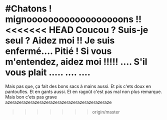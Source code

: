 #Chatons !
mignoooooooooooooooooons !!
<<<<<<< HEAD
Coucou ?
Suis-je seul ?
Aidez moi !!
Je suis enfermé....
Pitié !
Si vous m'entendez, aidez moi !!!!!
....
S'il vous plait .....
....
....
=======
Mais pas que, ça fait des bons sacs à mains aussi. Et pis c'ets doux en pantoufles. Et en gants aussi. Et en ragoût c'est pas mal non plus remarque.
Mais bon c'ets pas grave
azerazerazerazerazerazerazerazerazerazerazeraze
>>>>>>> origin/master
